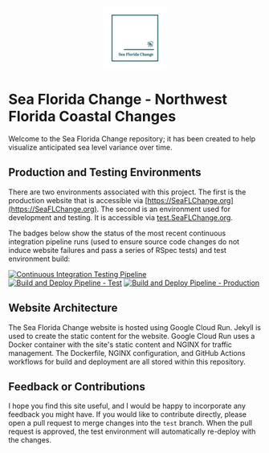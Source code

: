 <p align="center"><img src="/img/logo_transparent.png" alt="Sea Florida Change Logo" height="25%" width="25%"></p>

# Sea Florida Change - Northwest Florida Coastal Changes

Welcome to the Sea Florida Change repository; it has been created to help visualize anticipated sea level variance over time.

## Production and Testing Environments

There are two environments associated with this project. The first is the production website that is accessible via [https://SeaFLChange.org](https://SeaFLChange.org). The second is an environment used for development and testing. It is accessible via [test.SeaFLChange.org](https://test.SeaFLChange.org).

The badges below show the status of the most recent continuous integration pipeline runs (used to ensure source code changes do not induce website failures and pass a series of RSpec tests) and test environment build:

[![Continuous Integration Testing Pipeline](https://github.com/PaulRosenthal/Coastal-Florida-Climate-Changes/actions/workflows/CI-Pipeline.yml/badge.svg)](https://github.com/PaulRosenthal/Coastal-Florida-Climate-Changes/actions/workflows/CI-Pipeline.yml)
[![Build and Deploy Pipeline - Test](https://github.com/PaulRosenthal/Coastal-Florida-Climate-Changes/actions/workflows/build-and-deploy-test.yml/badge.svg)](https://github.com/PaulRosenthal/Coastal-Florida-Climate-Changes/actions/workflows/build-and-deploy-test.yml)
[![Build and Deploy Pipeline - Production](https://github.com/PaulRosenthal/Coastal-Florida-Climate-Changes/actions/workflows/build-and-deploy-production.yml/badge.svg)](https://github.com/PaulRosenthal/Coastal-Florida-Climate-Changes/actions/workflows/build-and-deploy-production.yml)

## Website Architecture

The Sea Florida Change website is hosted using Google Cloud Run. Jekyll is used to create the static content for the website. Google Cloud Run uses a Docker container with the site's static content and NGINX for traffic management. The Dockerfile, NGINX configuration, and GitHub Actions workflows for build and deployment are all stored within this repository.

## Feedback or Contributions

I hope you find this site useful, and I would be happy to incorporate any feedback you might have. If you would like to contribute directly, please open a pull request to merge changes into the `test` branch. When the pull request is approved, the test environment will automatically re-deploy with the changes.
